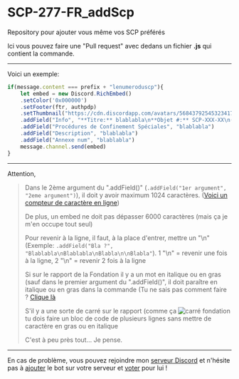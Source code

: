 # SCP-277-FR_addScp
Repository pour ajouter vous même vos SCP préférés

Ici vous pouvez faire une "Pull request" avec dedans un fichier **.js** qui contient la commande.
______________

Voici un exemple:

```js
if(message.content === prefix + "lenumeroduscp"){
	let embed = new Discord.RichEmbed()
	.setColor('0x000000')
	.setFooter(ftr, authpdp)
	.setThumbnail("https://cdn.discordapp.com/avatars/568437925453234176/7817bef4754c41be03e31f16d47802ff.png?size=2048")
	.addField("Info", "**Titre:** blablabla\n**Objet #:** SCP-XXX-XX\n(**Niveau de menace:** Couleur)\n**Classe:** blabla")
	.addField("Procédures de Confinement Spéciales", "blablabla")
	.addField("Description", "blablabla")
	.addField("Annexe num", "blablabla")
	message.channel.send(embed)
}
```
_____________

Attention,

> Dans le 2ème argument du ".addField()" (``.addField("1er argument", "2eme argument")``), il doit y avoir maximum 1024 caractères. ([Voici un compteur de caractère en ligne](https://compteurdelettres.com/))
> 
> De plus, un embed ne doit pas dépasser 6000 caractères (mais ça je m'en occupe tout seul)
> 
> Pour revenir à la ligne, il faut, à la place d'entrer, mettre un "\n" (Exemple: ``.addField("Bla ?", "Blablabla\nBlablabla\nBlabla\n\nBlabla"``). 1 "\n" = revenir une fois à la ligne, 2 "\n" = revenir 2 fois à la ligne
> 
> Si sur le rapport de la Fondation il y a un mot en italique ou en gras (sauf dans le premier argument du ".addField()", il doit paraître en italique ou en gras dans la commande (Tu ne sais pas comment faire ? [Clique là](https://support.discordapp.com/hc/fr/articles/210298617-Bases-de-la-mise-en-forme-de-texte-Markdown-mise-en-forme-du-chat-gras-italique-soulign%C3%A9-)
> 
> S'il y a une sorte de carré sur le rapport (comme ça ![carré fondation](https://cdn.discordapp.com/attachments/505784854017736705/689833516779044931/Screenshot_20200318-145117_Chrome.jpg) tu dois faire un bloc de code de plusieurs lignes sans mettre de caractère en gras ou en italique
> 
> C'est à peu près tout... Je pense.

_____________

En cas de problème, vous pouvez rejoindre mon [serveur Discord](https://discord.gg/NyUukwA) et n'hésite pas à [ajouter](https://discordapp.com/oauth2/authorize?client_id=568437925453234176&scope=bot&permissions=8) le bot sur votre serveur et [voter](https://top.gg/bot/568437925453234176/vote) pour lui !
